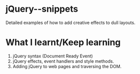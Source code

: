 # jQuery--snippets

 Detailed examples of how to add creative effects to dull layouts.

# What I learnt/Keep learning
1. jQuery syntax (Document Ready Event)
2. jQuery effects, event handlers and style methods.
3. Adding jQuery to web pages and traversing the DOM.
